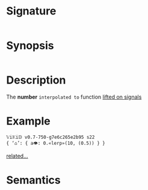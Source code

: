 # Signature
```vikid-signature
```

# Synopsis
```vikid-synopsis
```

# Description
The __number__ `interpolated to` function [lifted on signals](/refman/concepts/pure_functions)

# Example
```vikid-script
𝕍i𝕂i𝔻 v0.7-750-g7e6c265e2b95 s22
{ ‘⌂’: { a👁: 0.«lerp»(10, (0.5)) } }
```


[related...](https://en.wikipedia.org/wiki/Linear_interpolation#Programming_language_support)

# Semantics